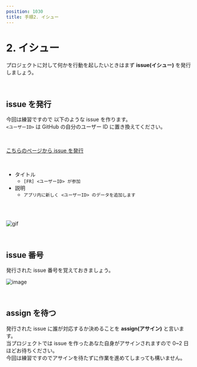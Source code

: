 ```yaml
---
position: 1030
title: 手順2. イシュー
---
```


# 2. イシュー

プロジェクトに対して何かを行動を起したいときはまず **issue(イシュー)** を発行しましょう。

<br />

## issue を発行

今回は練習ですので 以下のような issue を作ります。  
`<ユーザーID>` は GitHub の自分のユーザー ID に置き換えてください。

<br />

<a href="https://github.com/rubydog-jp/hunny/issues" class='mybtn'>こちらのページから issue を発行</a>

<br />

- タイトル
  - `[FR] <ユーザーID> が参加`
- 説明
  - `アプリ内に新しく <ユーザーID> のデータを追加します`

<br />

<br />

![gif](/gif/issue.gif)

<br />

## issue 番号

発行された issue 番号を覚えておきましょう。

![image](/gif/issue_number.png)

<br />

## assign を待つ

発行された issue に誰が対応するか決めることを **assign(アサイン)** と言います。  
当プロジェクトでは issue を作ったあなた自身がアサインされますので 0~2 日ほどお待ちください。  
今回は練習ですのでアサインを待たずに作業を進めてしまっても構いません。
